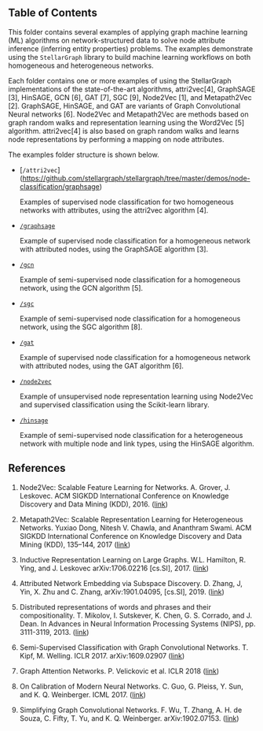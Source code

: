 ## Table of Contents

This folder contains several examples of applying graph machine learning (ML) algorithms on network-structured
data to solve node attribute inference (inferring entity properties) problems. The
examples demonstrate using the `StellarGraph` library to build machine learning
workflows on both homogeneous and heterogeneous networks.

Each folder contains one or more examples of using the StellarGraph implementations of the
state-of-the-art algorithms, attri2vec[4], GraphSAGE [3], HinSAGE, GCN [6], GAT [7], SGC [9], Node2Vec [1], and Metapath2Vec [2].
GraphSAGE, HinSAGE, and GAT are variants of Graph Convolutional Neural networks [6]. Node2Vec and
Metapath2Vec are methods based on graph random walks and representation learning using the
Word2Vec [5] algorithm. attri2vec[4] is also based on graph random walks and learns node
representations by performing a mapping on node attributes.

The examples folder structure is shown below.

* [`/attri2vec`] (https://github.com/stellargraph/stellargraph/tree/master/demos/node-classification/graphsage)

    Examples of supervised node classification for two homogeneous networks with attributes, using the attri2vec algorithm [4].

* [`/graphsage`](https://github.com/stellargraph/stellargraph/tree/master/demos/node-classification/graphsage)

    Example of supervised node classification for a homogeneous network with attributed nodes, using the GraphSAGE algorithm [3].

* [`/gcn`](https://github.com/stellargraph/stellargraph/tree/master/demos/node-classification/gcn)

    Example of semi-supervised node classification for a homogeneous network, using the GCN algorithm [5].

* [`/sgc`](https://github.com/stellargraph/stellargraph/tree/master/demos/node-classification/sgc)

    Example of semi-supervised node classification for a homogeneous network, using the SGC algorithm [8].

* [`/gat`](https://github.com/stellargraph/stellargraph/tree/master/demos/node-classification/gat)

    Example of supervised node classification for a homogeneous network with attributed nodes, using the GAT algorithm [6].

* [`/node2vec`](https://github.com/stellargraph/stellargraph/tree/master/demos/node-classification/node2vec)

    Example of unsupervised node representation learning using Node2Vec and supervised classification using
    the Scikit-learn library.

* [`/hinsage`](https://github.com/stellargraph/stellargraph/tree/master/demos/node-classification/hinsage)

    Example of semi-supervised node classification for a heterogeneous network with multiple node and link types,
    using the HinSAGE algorithm.


## References

1. Node2Vec: Scalable Feature Learning for Networks. A. Grover, J. Leskovec. ACM SIGKDD International Conference on
Knowledge Discovery and Data Mining (KDD), 2016. ([link](https://snap.stanford.edu/node2vec/))

2. Metapath2Vec: Scalable Representation Learning for Heterogeneous Networks. Yuxiao Dong, Nitesh V. Chawla, and
Ananthram Swami. ACM SIGKDD International Conference on Knowledge Discovery and Data Mining (KDD), 135–144, 2017
([link](https://ericdongyx.github.io/metapath2vec/m2v.html))

3. Inductive Representation Learning on Large Graphs. W.L. Hamilton, R. Ying, and J. Leskovec arXiv:1706.02216
[cs.SI], 2017. ([link](http://snap.stanford.edu/graphsage/))

4. Attributed Network Embedding via Subspace Discovery. D. Zhang, J, Yin, X. Zhu and C. Zhang, arXiv:1901.04095,
[cs.SI], 2019. ([link](https://arxiv.org/abs/1901.04095))

5. Distributed representations of words and phrases and their compositionality. T. Mikolov,
I. Sutskever, K. Chen, G. S. Corrado, and J. Dean. In Advances in Neural Information Processing
 Systems (NIPS), pp. 3111-3119, 2013. ([link](https://papers.nips.cc/paper/5021-distributed-representations-of-words-and-phrases-and-their-compositionality.pdf))

6. Semi-Supervised Classification with Graph Convolutional Networks. T. Kipf, M. Welling.
ICLR 2017. arXiv:1609.02907 ([link](https://arxiv.org/abs/1609.02907))

7. Graph Attention Networks. P. Velickovic et al. ICLR 2018 ([link](https://arxiv.org/abs/1710.10903))

8. On Calibration of Modern Neural Networks. C. Guo, G. Pleiss, Y. Sun, and K. Q. Weinberger.
ICML 2017. ([link](https://geoffpleiss.com/nn_calibration))

9. Simplifying Graph Convolutional Networks. F. Wu, T. Zhang, A. H. de Souza, C. Fifty, T. Yu, and K. Q. Weinberger.
arXiv:1902.07153. ([link](https://arxiv.org/abs/1902.07153))
